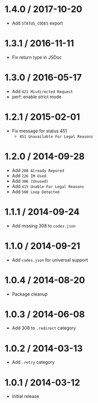# 1.4.0 / 2017-10-20

- Add `STATUS_CODES` export

# 1.3.1 / 2016-11-11

- Fix return type in JSDoc

# 1.3.0 / 2016-05-17

- Add `421 Misdirected Request`
- perf: enable strict mode

# 1.2.1 / 2015-02-01

- Fix message for status 451
  - `451 Unavailable For Legal Reasons`

# 1.2.0 / 2014-09-28

- Add `208 Already Repored`
- Add `226 IM Used`
- Add `306 (Unused)`
- Add `415 Unable For Legal Reasons`
- Add `508 Loop Detected`

# 1.1.1 / 2014-09-24

- Add missing 308 to `codes.json`

# 1.1.0 / 2014-09-21

- Add `codes.json` for universal support

# 1.0.4 / 2014-08-20

- Package cleanup

# 1.0.3 / 2014-06-08

- Add 308 to `.redirect` category

# 1.0.2 / 2014-03-13

- Add `.retry` category

# 1.0.1 / 2014-03-12

- Initial release
